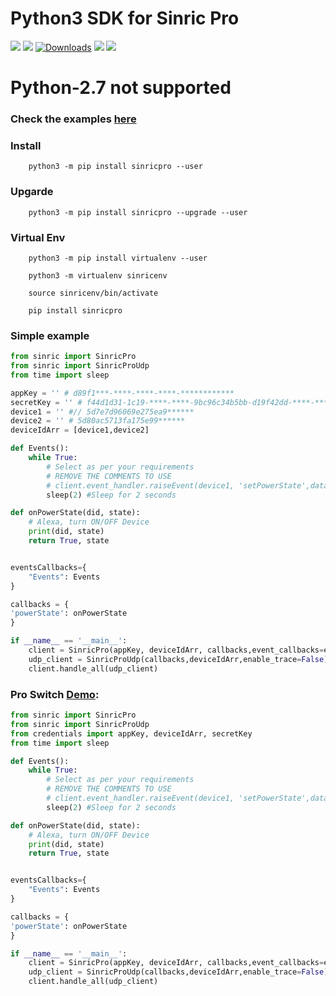 #  Python3 SDK for Sinric Pro
[![](https://img.shields.io/pypi/format/sinricpro.svg)](https://github.com/sinricpro/Python-SDK) 
[![](https://img.shields.io/pypi/v/sinricpro.svg)](https://github.com/sinricpro/Python-SDK) 
[![Downloads](https://pepy.tech/badge/sinricpro)](https://pypi.org/project/sinricpro/)
[![](https://img.shields.io/github/repo-size/sinricpro/Python-SDK.svg)](https://github.com/sinricpro/Python-SDK) 
[![](https://img.shields.io/badge/author-Dhanush-orange.svg)](https://github.com/imdhanush)

# Python-2.7 not supported

### Check the examples [here](https://github.com/sinricpro/Python-Examples)

### Install
        python3 -m pip install sinricpro --user
   
### Upgarde
        python3 -m pip install sinricpro --upgrade --user
### Virtual Env
        python3 -m pip install virtualenv --user
    
        python3 -m virtualenv sinricenv
    
        source sinricenv/bin/activate
    
        pip install sinricpro
   
   
### Simple example
```python
from sinric import SinricPro
from sinric import SinricProUdp
from time import sleep

appKey = '' # d89f1***-****-****-****-************
secretKey = '' # f44d1d31-1c19-****-****-9bc96c34b5bb-d19f42dd-****-****-****-************
device1 = '' #// 5d7e7d96069e275ea9******
device2 = '' # 5d80ac5713fa175e99******
deviceIdArr = [device1,device2]

def Events():
    while True:
        # Select as per your requirements
        # REMOVE THE COMMENTS TO USE
        # client.event_handler.raiseEvent(device1, 'setPowerState',data={'state': 'On'})
        sleep(2) #Sleep for 2 seconds 

def onPowerState(did, state):
    # Alexa, turn ON/OFF Device
    print(did, state)
    return True, state


eventsCallbacks={
    "Events": Events
}

callbacks = {
'powerState': onPowerState
}

if __name__ == '__main__':
    client = SinricPro(appKey, deviceIdArr, callbacks,event_callbacks=eventsCallbacks, enable_trace=False,restore_states=True,secretKey=secretKey)
    udp_client = SinricProUdp(callbacks,deviceIdArr,enable_trace=False)  # Set it to True to start logging request Offline Request/Response
    client.handle_all(udp_client)

```

### Pro Switch [Demo](https://github.com/sinricpro/Python-Examples/tree/master/pro_switch_example):
```python
from sinric import SinricPro
from sinric import SinricProUdp
from credentials import appKey, deviceIdArr, secretKey
from time import sleep

def Events():
    while True:
        # Select as per your requirements
        # REMOVE THE COMMENTS TO USE
        # client.event_handler.raiseEvent(device1, 'setPowerState',data={'state': 'On'})
        sleep(2) #Sleep for 2 seconds 

def onPowerState(did, state):
    # Alexa, turn ON/OFF Device
    print(did, state)
    return True, state


eventsCallbacks={
    "Events": Events
}

callbacks = {
'powerState': onPowerState
}

if __name__ == '__main__':
    client = SinricPro(appKey, deviceIdArr, callbacks,event_callbacks=eventsCallbacks, restore_states=False,secretKey=secretKey)
    udp_client = SinricProUdp(callbacks,deviceIdArr,enable_trace=False)  # Set it to True to start logging request Offline Request/Response
    client.handle_all(udp_client)
```
